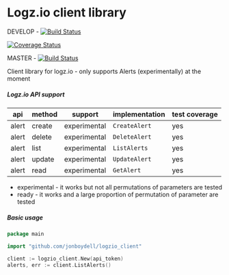# Logz.io client library

DEVELOP - [![Build Status](https://travis-ci.org/jonboydell/logzio_client.svg?branch=develop)](https://travis-ci.org/jonboydell/logzio_client)

[![Coverage Status](https://coveralls.io/repos/github/jonboydell/logzio_client/badge.svg?branch=develop)](https://coveralls.io/github/jonboydell/logzio_client?branch=develop)

MASTER - [![Build Status](https://travis-ci.org/jonboydell/logzio_client.svg?branch=master)](https://travis-ci.org/jonboydell/logzio_client)

Client library for logz.io - only supports Alerts (experimentally) at the moment

##### Logz.io API support

|api  |method|support     |implementation|test coverage|
|-----|------|------------|--------------|-------------|
|alert|create|experimental|`CreateAlert` |yes          |
|alert|delete|experimental|`DeleteAlert` |yes          |
|alert|list  |experimental|`ListAlerts`  |yes          |
|alert|update|experimental|`UpdateAlert` |yes          |
|alert|read  |experimental|`GetAlert`    |yes          |

- experimental - it works but not all permutations of parameters are tested
- ready - it works and a large proportion of permutation of parameter are tested

##### Basic usage

```go
package main

import "github.com/jonboydell/logzio_client"

client := logzio_client.New(api_token)
alerts, err := client.ListAlerts()
```
